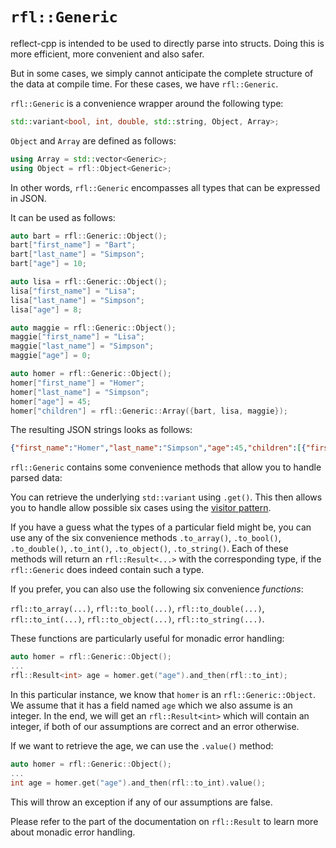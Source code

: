 # `rfl::Generic` 

reflect-cpp is intended to be used to directly parse into structs. Doing this is more efficient, more convenient and also safer.

But in some cases, we simply cannot anticipate the complete structure of the data at compile time. For these cases, we
have `rfl::Generic`.

`rfl::Generic` is a convenience wrapper around the following type:

```cpp
std::variant<bool, int, double, std::string, Object, Array>;
```

`Object` and `Array` are defined as follows:

```cpp
using Array = std::vector<Generic>;
using Object = rfl::Object<Generic>;
```

In other words, `rfl::Generic` encompasses all types that can be expressed in JSON.

It can be used as follows:

```cpp
auto bart = rfl::Generic::Object();
bart["first_name"] = "Bart";
bart["last_name"] = "Simpson";
bart["age"] = 10;

auto lisa = rfl::Generic::Object();
lisa["first_name"] = "Lisa";
lisa["last_name"] = "Simpson";
lisa["age"] = 8;

auto maggie = rfl::Generic::Object();
maggie["first_name"] = "Lisa";
maggie["last_name"] = "Simpson";
maggie["age"] = 0;

auto homer = rfl::Generic::Object();
homer["first_name"] = "Homer";
homer["last_name"] = "Simpson";
homer["age"] = 45;
homer["children"] = rfl::Generic::Array({bart, lisa, maggie});
```

The resulting JSON strings looks as follows:

```json
{"first_name":"Homer","last_name":"Simpson","age":45,"children":[{"first_name":"Bart","last_name":"Simpson","age":10},{"first_name":"Lisa","last_name":"Simpson","age":8},{"first_name":"Lisa","last_name":"Simpson","age":0}]}
```

`rfl::Generic` contains some convenience methods that allow you to handle parsed data:

You can retrieve the underlying `std::variant` using `.get()`. This then allows you to handle allow possible six cases using the [visitor pattern](https://en.cppreference.com/w/cpp/utility/variant/visit).

If you have a guess what the types of a particular field might be, you can use any of the six convenience methods `.to_array()`, `.to_bool()`, `.to_double()`, `.to_int()`, `.to_object()`, `.to_string()`. Each
of these methods will return an `rfl::Result<...>` with the corresponding type, if the `rfl::Generic` does indeed contain such a type.

If you prefer, you can also use the following six convenience *functions*:

`rfl::to_array(...)`, `rfl::to_bool(...)`, `rfl::to_double(...)`, `rfl::to_int(...)`, `rfl::to_object(...)`, `rfl::to_string(...)`.

These functions are particularly useful for monadic error handling:

```cpp
auto homer = rfl::Generic::Object();
...
rfl::Result<int> age = homer.get("age").and_then(rfl::to_int);
```

In this particular instance, we know that `homer` is an `rfl::Generic::Object`. We assume that it has a field named `age` which we also assume is an integer.
In the end, we will get an `rfl::Result<int>` which will contain an integer, if both of our assumptions are correct and an error otherwise.

If we want to retrieve the age, we can use the `.value()` method:


```cpp
auto homer = rfl::Generic::Object();
...
int age = homer.get("age").and_then(rfl::to_int).value();
```

This will throw an exception if any of our assumptions are false. 

Please refer to the part of the documentation on `rfl::Result` to learn more about monadic error handling.
